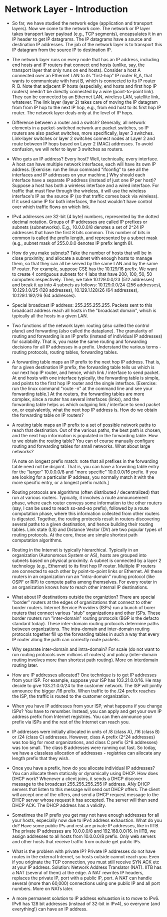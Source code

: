 Network Layer - Introduction
=============================

* So far, we have studied the network edge (application and transport
  layers). Now we come to the network core. The network or IP layer
  takes transport layer payload (e.g., TCP segments), encapsulates it
  in an IP header to get IP datagrams. The IP datagrams have a source
  and destination IP addresses. The job of the network layer is to
  transport this IP datagram from the source IP to destination IP.

* The network layer runs on every node that has an IP address,
  including end hosts and IP routers that connect end hosts (unlike,
  say, the transport layer that only runs on end hosts). Consider a
  host A connected over an Ethernet LAN to its "first-hop" IP router
  R_A, that wants to communicate with host B, which is connected to
  its IP router R_B. Note that adjacent IP hosts (especially, end
  hosts and first hop IP routers) needn't be directly connected by a
  wire (point-to-point link). They can be connected by an Ethernet
  LAN, wireless LAN, satellite link, whatever. The link layer (layer
  2) takes care of moving the IP datagram from from IP hop to the next
  IP hop, e.g., from end host to its first hop IP router. The network
  layer deals only at the level of IP hops.

* Difference between a router and a switch? Generally, all network
  elements in a packet-switched network are packet switches, so IP
  routers are also packet switches, more specifically, layer 3
  switches. Link-layer switches or layer 2 switches connect nodes at
  Layer 2 and route between IP hops based on Layer 2 (MAC)
  addresses. To avoid confusion, we will refer to layer 3 switches as
  routers.

* Who gets an IP address? Every host? Well, technically, every
  interface. A host can have multiple network interfaces, each will
  have its own IP address. [Exercise: run the linux command "ifconfig"
  to see all the interfaces and IP addresses on your machine.] Why
  should each interface have a separate IP address (instead of just
  one IP per host)? Suppose a host has both a wireless interface and a
  wired interface. For traffic that must flow through the wireless, it
  will use the wireless interface's IP as the source IP (so that
  traffic comes back via wireless). If it used same IP for both
  interfaces, the host wouldn't have control over which traffic flows
  on which link.

* IPv4 addresses are 32-bit (4 byte) numbers, represented by the
  dotted decimal notation. Groups of IP addresses are called IP
  prefixes or subnets (subnetworks). E.g., 10.0.0.0/8 denotes a set of
  2^24 IP addresses that have the first 8 bits common. This number of
  bits in common is called the prefix length, and represented by a
  subnet mask (e.g., subnet mask of 255.0.0.0 denotes IP prefix length
  8). 

* How do you make subnets? Take the number of hosts that will be in
  close proximity, and allocate a subnet with enough hosts to manage
  them, so that they can all be served by the same LAN and by the same
  IP router. For example, suppose CSE has the 10.129/16 prefix. We
  want to create 4 contiguous subnets for 4 labs that have 200, 100,
  50, 50 computers respectively. Then, we take 10.129.0.0/23 (512
  addresses) and break it up into 4 subnets as follows: 10.129.0.0/24
  (256 addresses), 10.129.1.0/25 (128 addresses), 10.129.1.128/26 (64
  addresses), 10.129.1.192/26 (64 addresses).

* Special broadcast IP address: 255.255.255.255. Packets sent to this
  broadcast address reach all hosts in the "broadcast domain", which
  is typically all the hosts in a given LAN.

* Two functions of the network layer: routing (also called the control
  plane) and forwarding (also called the dataplane). The granularity
  of routing and forwarding is an IP prefix (instead of individual IP
  addresses) for scalability. That is, you make the same routing and
  forwarding decisions for all IP addresses in a prefix. Understand
  the various terms - routing protocols, routing tables, forwarding
  tables.

* A forwarding table maps an IP prefix to the next hop IP
  address. That is, for a given destination IP prefix, the forwarding
  table tells us which is our next hop IP router, and hence, which
  link / interface to send packet. At end hosts with one interface
  typically, the forwarding table is simple, and points to the first
  hop IP router and the single interface. [Exercise: run the linux
  command "route -n" at the command line and see your forwarding
  table.] At the routers, the forwarding tables are more complex,
  since a router has several interfaces (links), and the forwarding
  table helps us which outgoing link / interface to send packet on, or
  equivalently, what the next hop IP address is. How do we obtain the
  forwarding table on IP routers?

* A routing table maps an IP prefix to a set of possible network paths
  to reach that destination. Out of the various paths, the best path
  is chosen, and the next hop information is populated in the
  forwarding table. How to we obtain the routing table? You can of
  course manually configure routing and forwarding tables for small
  networks. What about large networks?

  [A note on longest prefix match: note that all prefixes in the
  forwarding table need not be disjoint. That is, you can have a
  forwrding table entry for the "larger" 10.0.0.0/8 and "more
  specific" 10.0.0.0/16 prefix. If you are looking for a particular IP
  address, you normally match it with the more specific entry, or a
  longest prefix match.]

* Routing protocols are algorithms (often distributed / decentralized)
  that run at various routers. Typically, it involves a route
  announcement phase, where each router conveys some information to
  the other routers (say, I can be used to reach so-and-so prefix),
  followed by a route computation phase, where this information
  collected from other routers is digested. Together, the routing
  protocols result in routers discovering several paths to a given
  destination, and hence building their routing tables. Link state
  (LS) and Distance Vector (DV) are two popular types of routing
  protocols. At the core, these are simple shortest path computation
  algorithms. 

* Routing in the Internet is typically hierarchical. Typically in an
  organization (Autonomous System or AS), hosts are grouped into
  subnets based on physical proximity. A subnet is connected by a
  layer 2 technology (e.g., Ethernet) to its first hop IP
  router. Multiple IP routers are connected to each other by
  point-to-point links or Ethernet. All these routers in an
  organization run an "intra-domain" routing protocol (like OSPF or
  RIP) to compute paths among themselves. For every router in an
  organization knows how to reach other internal IP destinations.

* What about IP destinations outside the organiztion? There are
  special "border" routers at the edges of organizations that connect
  to other border routers. Internet Service Providers (ISPs) run a
  bunch of borer routers that connect various "stub" organizations and
  other ISPs. These border routers run "inter-domain" routing
  protocols (BGP is the defacto standard today). These inter-domain
  routing protocols determine paths between organizations. The
  intra-domain and inter-domain routing protocols together fill up the
  forwarding tables in such a way that every IP router along the path
  can correctly route packets.

* Why separate inter-domain and intra-domain? For scale (do not want
  to run routing protocols over millions of routers) and policy
  (inter-domain routing involves more than shortest path
  routing). More on interdomain routing later.

* How are IP addresses allocated? One technique is to get IP addresses
  from your ISP. For example, suppose your ISP has 103.21.0.0/16. He
  may decide to give 103.21.0.0/24 to the customer network. The ISP
  will jointly announce the bigger /16 prefix. When traffic to the /24
  prefix reaches the ISP, the traffic is routed to the customer
  organization.

* When you have IP addresses from your ISP, what happens if you change
  ISPs? You have to renumber. Instead, you can apply and get your own
  IP address prefix from Internet registries. You can then announce
  your prefix via ISPs and the rest of the Internet can reach you.

* IP addresses were initially allocated in units of /8 (class A), /16
  (class B) or /24 (class C) addresses. However, class A prefix (2^24
  addresses) was too big for most organizations, and class C prefix
  (2^8 addresses) was too small. The class B addresses were running
  out fast. So today, we have a classless allocation of addresses -
  registries can allocate any length prefix that they wish.

* Once you have a prefix, how do you allocate individual IP addresses?
  You can allocate them statically or dynamically using DHCP. How does
  DHCP work? Whenever a client joins, it sends a DHCP discover message
  to the broadcast 255.255.255.255 IP address. ANy DHCP servers that
  listen to this message will send out DHCP offers. The client will
  accept one of the offers, and send a DHCP request message to the
  DHCP server whose request it has accepted. The server will then send
  DHCP ACK. The DHCP address has a validity.

* Sometimes the IP prefix you get may not have enough addresses for
  all your hosts, especially now due to IPv4 address exhaustion. What
  do you do? Have some public IPs and rest are private IP addresses,
  like in IITB. The private IP addresses are 10.0.0.0/8 and
  192.168.0.0/16. In IITB, we assign addresses to all hosts from
  10.0.0.0/8 prefix. Only web servers and other hosts that receive
  traffic from outside get public IPs.

* What is the problem with private IP? Private IP addresses do not
  have routes in the external Internet, so hosts outside cannot reach
  you. Even if you originate the TCP connection, you must still
  receive SYN ACK etc at your IP address. Solution: Network Address
  Translator (NAT). IITB has a NAT (several of them) at the edge. A
  NAT rewrites IP headers, replaces the private IP, port with a public
  IP, port. A NAT can handle several (more than 60,000) connections
  using one public IP and all port numbers. More on NATs later.

* A more permanent solution to IP address exhuastion is to move to
  IPv6. IPv6 has 128 bit addresses (instead of 32-bit in IPv4), so
  everyone (and everything!) can have an IP address. 

